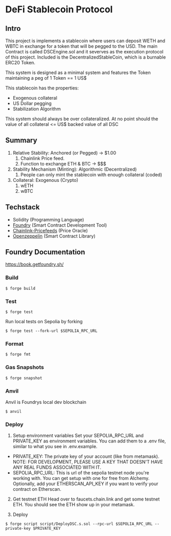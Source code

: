 # DeFi Stablecoin Protocol

## Intro

This project is implements a stablecoin where users can deposit WETH and WBTC in exchange for a token that will be pegged to the USD.
The main Contract is called DSCEngine.sol and it severves as the execution protocol of this project. Included is the DecentralizedStableCoin, which is a burnable ERC20 Token.

This system is designed as a minimal system and features the Token maintaining a peg of 1 Token == 1 US$
 
  This stablecoin has the properties:
  - Exogenous collateral
  - US Dollar pegging
  - Stabilization Algorithm

This system should always be over collateralized. At no point should the value of all collateral <= US$ backed value of all DSC

## Summary

1. Relative Stability: Anchored (or Pegged) -> $1.00
    1. Chainlink Price feed.
    2. Function to exchange ETH & BTC -> $$$
2. Stability Mechanism (Minting): Algorithmic (Decentralized)
    1. People can only mint the stablecoin with enough collateral (coded)
3. Collateral: Exogenous (Crypto)
    1. wETH
    2. wBTC

## Techstack
- Solidity (Programming Language)
- [Foundry](https://book.getfoundry.sh/) (Smart Contract Development Tool)
- [Chainlink-Pricefeeds](https://docs.chain.link/data-feeds/price-feeds) (Price Oracle)
- [Openzeppelin](https://www.openzeppelin.com/contracts) (Smart Contract Library)

## Foundry Documentation

https://book.getfoundry.sh/

### Build

```shell
$ forge build
```

### Test

```shell
$ forge test
```

Run local tests on Sepolia by forking
```shell
$ forge test --fork-url $SEPOLIA_RPC_URL
```

### Format

```shell
$ forge fmt
```

### Gas Snapshots

```shell
$ forge snapshot
```

### Anvil
Anvil is Foundrys local dev blockchain
```shell
$ anvil
```

### Deploy

1. Setup environment variables
Set your SEPOLIA_RPC_URL and PRIVATE_KEY as environment variables. You can add them to a .env file, similar to what you see in .env.example.

 - PRIVATE_KEY: The private key of your account (like from metamask). NOTE: FOR DEVELOPMENT, PLEASE USE A KEY THAT DOESN'T HAVE ANY REAL FUNDS ASSOCIATED WITH IT.
 - SEPOLIA_RPC_URL: This is url of the sepolia testnet node you're working with. You can get setup with one for free from Alchemy. Optionally, add your ETHERSCAN_API_KEY if you want to verify your contract on Etherscan.

2. Get testnet ETH
Head over to faucets.chain.link and get some testnet ETH. You should see the ETH show up in your metamask.

3. Deploy

```shell
$ forge script script/DeployDSC.s.sol --rpc-url $SEPOLIA_RPC_URL --private-key $PRIVATE_KEY
```
